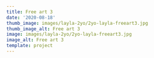 ```yaml
--- 
title: Free art 3
date: '2020-08-18'
thumb_image: images/layla-2yo/2yo-layla-freeart3.jpg
thumb_image_alt: Free art 3
image: images/layla-2yo/2yo-layla-freeart3.jpg
image_alt: Free art 3
template: project
---
```


